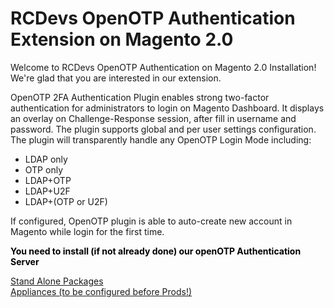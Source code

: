 # RCDevs OpenOTP Authentication Extension on Magento 2.0

Welcome to RCDevs OpenOTP Authentication on Magento 2.0 Installation! We're glad that you are interested in our extension.

<p>OpenOTP 2FA Authentication Plugin enables strong two-factor authentication for administrators to login on Magento Dashboard.  
It displays an overlay on Challenge-Response session, after fill in 
username and password. The plugin supports global and per user settings configuration. 
The plugin will transparently handle any OpenOTP Login Mode including:
<ul class="short-features">
<li>LDAP only</li>
<li>OTP only</li>
<li>LDAP+OTP</li>
<li>LDAP+U2F</li>
<li>LDAP+(OTP or U2F)</li>
</ul>

If configured, OpenOTP plugin is able to auto-create new account in Magento while login for the first time.</p>

<p><span style="color: #000000;"><strong>You need to install (if not already done) our openOTP Authentication Server </strong></span></p>
<span><a href="http://www.rcdevs.com/downloads/Software+Packages/" target="blank"> Stand Alone Packages </a></span>
<br><span><a href="http://www.rcdevs.com/downloads/VMWare+Appliances/" target="blank"> Appliances (to be configured before Prods!) </a></span></br>


